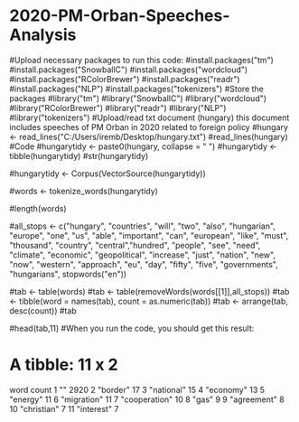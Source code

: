 # 2020-PM-Orban-Speeches-Analysis
#Upload necessary packages to run this code:
   #install.packages("tm")
   #install.packages("SnowballC")
   #install.packages("wordcloud")
   #install.packages("RColorBrewer")
   #install.packages("readr")
   #install.packages("NLP")
   #install.packages("tokenizers")
#Store the packages
   #library("tm")
   #library("SnowballC")
   #library("wordcloud")
   #library("RColorBrewer")
   #library("readr")
   #library("NLP")
   #library("tokenizers")
#Upload/read txt document (hungary) this document includes speeches of PM Orban in 2020 related to foreign policy
   #hungary <- read_lines("C:/Users/iremb/Desktop/hungary.txt")
   #read_lines(hungary)
#Code
   #hungarytidy <- paste0(hungary, collapse = " ")
   #hungarytidy <- tibble(hungarytidy)
   #str(hungarytidy)

   #hungarytidy <- Corpus(VectorSource(hungarytidy))

   #words <- tokenize_words(hungarytidy)

   #length(words)

   #all_stops <- c("hungary", "countries", "will", "two", "also", "hungarian", "europe", "one",
               "us", "able", "important", "can", "european", "like", "must", "thousand", "country",
               "central","hundred", "people", "see", "need", "climate", "economic", "geopolitical", 
               "increase", "just", "nation", "new", "now", "western", 
               "approach", "eu", "day", "fifty", "five", "governments", 
               "hungarians",
               stopwords("en"))

   #tab <- table(words)
   #tab <- table(removeWords(words[[1]],all_stops))
   #tab <- tibble(word = names(tab), count = as.numeric(tab))
   #tab <- arrange(tab, desc(count))
   #tab


   #head(tab,11)
#When you run the code, you should get this result:
# A tibble: 11 x 2
   word          count
   <chr>         <dbl>
 1 ""             2920
 2 "border"         17
 3 "national"       15
 4 "economy"        13
 5 "energy"         11
 6 "migration"      11
 7 "cooperation"    10
 8 "gas"             9
 9 "agreement"       8
10 "christian"       7
11 "interest"        7

